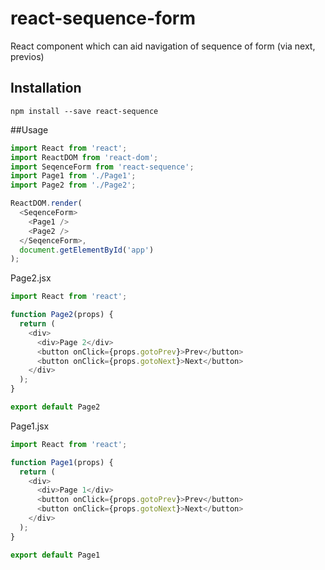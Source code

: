 # react-sequence-form

React component which can aid navigation of sequence of form (via next, previos)

## Installation
```
npm install --save react-sequence
```

##Usage

```javascript
import React from 'react';
import ReactDOM from 'react-dom';
import SeqenceForm from 'react-sequence';
import Page1 from './Page1';
import Page2 from './Page2';

ReactDOM.render(
  <SeqenceForm>
    <Page1 />
    <Page2 />
  </SeqenceForm>,
  document.getElementById('app')
);

```

Page2.jsx
```javascript
import React from 'react';

function Page2(props) {
  return (
    <div>
      <div>Page 2</div>
      <button onClick={props.gotoPrev}>Prev</button>
      <button onClick={props.gotoNext}>Next</button>
    </div>
  );
}

export default Page2
```

Page1.jsx
```javascript
import React from 'react';

function Page1(props) {
  return (
    <div>
      <div>Page 1</div>
      <button onClick={props.gotoPrev}>Prev</button>
      <button onClick={props.gotoNext}>Next</button>
    </div>
  );
}

export default Page1
```
